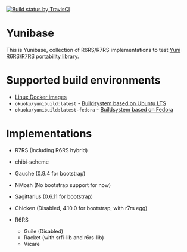 [![Build status by TravisCI](https://travis-ci.org/okuoku/yunibase.svg?branch=master)](https://travis-ci.org/okuoku/yunibase)

Yunibase
========

This is Yunibase, collection of R6RS/R7RS implementations to test [Yuni R6RS/R7RS portability library][].

Supported build environments
============================

 * [Linux Docker images][]
  * `okuoku/yunibuild:latest` - [Buildsystem based on Ubuntu LTS][]
  * `okuoku/yunibuild:latest-fedora` - [Buildsystem based on Fedora][]

Implementations
===============

 * R7RS (Including R6RS hybrid)
  * chibi-scheme
  * Gauche (0.9.4 for bootstrap)
  * NMosh (No bootstrap support for now)
  * Sagittarius (0.6.11 for bootstrap)
  * Chicken (Disabled, 4.10.0 for bootstrap, with r7rs egg)
  
* R6RS
  * Guile (Disabled)
  * Racket (with srfi-lib and r6rs-lib)
  * Vicare


[Yuni R6RS/R7RS portability library]: https://github.com/okuoku/yuni
[Linux Docker images]: https://github.com/okuoku/yunibase/tree/master/hosts/docker-linux
[Buildsystem based on Ubuntu LTS]: https://github.com/okuoku/yunibase/blob/master/hosts/docker-linux/base-ubuntuLTS/Dockerfile
[Buildsystem based on Fedora]: https://github.com/okuoku/yunibase/tree/master/hosts/docker-linux/base-fedora
